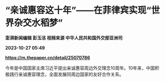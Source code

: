 # “亲诚惠容这十年”——在菲律宾实现“世界杂交水稻梦”
**澎湃新闻编辑 彭玉洁 视频来源 中华人民共和国外交部亚洲司**

**2023-10-27 05:49**

**https://m.thepaper.cn/detail/25070786**

今年是中国国家主席习近平提出亲诚惠容周边外交理念10周年。10年来，中国积极践行亲诚惠容理念，全面发展同周边国家的友好合作关系。